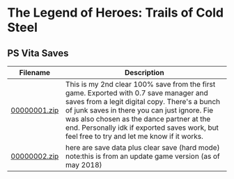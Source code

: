 # The Legend of Heroes: Trails of Cold Steel

## PS Vita Saves

| Filename | Description |
|----------|-------------|
| [00000001.zip](00000001.zip) | This is my 2nd clear 100% save from the first game. Exported with 0.7 save manager and saves from a legit digital copy.  There's a bunch of junk saves in there you can just ignore. Fie was also chosen as the dance partner at the end. Personally idk if exported saves work, but feel free to try and let me know if it works.  |
| [00000002.zip](00000002.zip) | here are save data plus clear save (hard mode) note:this is from an update game version (as of may 2018)   |

